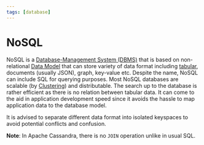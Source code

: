 ```yaml
---
tags: [database]
---
```


# NoSQL

NoSQL is a [Database-Management System (DBMS)](202302101137.md) that is based on
non-relational [Data Model](202302101219.md) that can store variety of data
format including [tabular](202302101331.md), documents (usually JSON), graph,
key-value etc. Despite the name, NoSQL can include SQL for querying purposes.
Most NoSQL databases are scalable (by [Clustering](202304251207.md)) and
distributable. The search up to the database is rather efficient as there is no
relation between tabular data. It can come to the aid in application development
speed since it avoids the hassle to map application data to the database model.

It is advised to separate different data format into isolated keyspaces to avoid
potential conflicts and confusion.

**Note**: In Apache Cassandra, there is no `JOIN` operation unlike in usual SQL.
